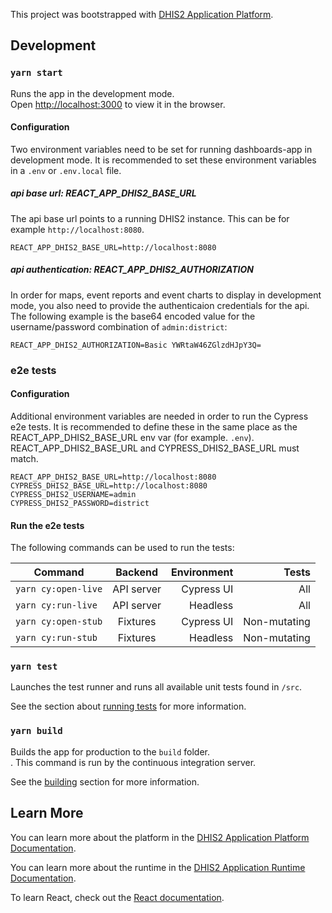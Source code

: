 This project was bootstrapped with [DHIS2 Application Platform](https://github.com/dhis2/app-platform).

## Development

### `yarn start`

Runs the app in the development mode.<br />
Open [http://localhost:3000](http://localhost:3000) to view it in the browser.

#### Configuration

Two environment variables need to be set for running dashboards-app in development mode. It is recommended to set these environment variables in a `.env` or `.env.local` file.

##### api base url: REACT_APP_DHIS2_BASE_URL

The api base url points to a running DHIS2 instance. This can be for example `http://localhost:8080`.

```
REACT_APP_DHIS2_BASE_URL=http://localhost:8080
```

##### api authentication: REACT_APP_DHIS2_AUTHORIZATION

In order for maps, event reports and event charts to display in development mode, you also need to provide the authenticaion credentials for the api. The following example is the base64 encoded value for the username/password combination of `admin:district`:

```
REACT_APP_DHIS2_AUTHORIZATION=Basic YWRtaW46ZGlzdHJpY3Q=
```

### e2e tests

#### Configuration

Additional environment variables are needed in order to run the Cypress e2e tests. It is recommended to define these in the same place as the REACT_APP_DHIS2_BASE_URL env var (for example. `.env`). REACT_APP_DHIS2_BASE_URL and CYPRESS_DHIS2_BASE_URL must match.

```
REACT_APP_DHIS2_BASE_URL=http://localhost:8080
CYPRESS_DHIS2_BASE_URL=http://localhost:8080
CYPRESS_DHIS2_USERNAME=admin
CYPRESS_DHIS2_PASSWORD=district
```

#### Run the e2e tests

The following commands can be used to run the tests:

| Command             |  Backend   | Environment |        Tests |
| ------------------- | :--------: | ----------: | -----------: |
| `yarn cy:open-live` | API server |  Cypress UI |          All |
| `yarn cy:run-live`  | API server |    Headless |          All |
| `yarn cy:open-stub` |  Fixtures  |  Cypress UI | Non-mutating |
| `yarn cy:run-stub`  |  Fixtures  |    Headless | Non-mutating |

### `yarn test`

Launches the test runner and runs all available unit tests found in `/src`.<br />

See the section about [running tests](https://platform.dhis2.nu/#/scripts/test) for more information.

### `yarn build`

Builds the app for production to the `build` folder.<br />. This command is run by the continuous integration server.

See the [building](https://platform.dhis2.nu/#/scripts/build) section for more information.

## Learn More

You can learn more about the platform in the [DHIS2 Application Platform Documentation](https://platform.dhis2.nu/).

You can learn more about the runtime in the [DHIS2 Application Runtime Documentation](https://runtime.dhis2.nu/).

To learn React, check out the [React documentation](https://reactjs.org/).
